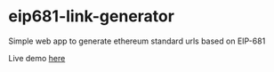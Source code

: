 # eip681-link-generator
Simple web app to generate ethereum standard urls based on EIP-681

Live demo [here](https://brunobar79.github.io/eip681-link-generator/)
